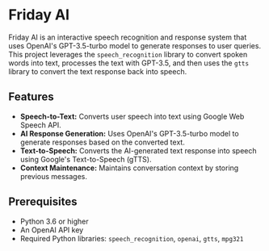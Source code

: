 # Friday AI

Friday AI is an interactive speech recognition and response system that uses OpenAI's GPT-3.5-turbo model to generate responses to user queries. This project leverages the `speech_recognition` library to convert spoken words into text, processes the text with GPT-3.5, and then uses the `gtts` library to convert the text response back into speech.

## Features

- **Speech-to-Text:** Converts user speech into text using Google Web Speech API.
- **AI Response Generation:** Uses OpenAI's GPT-3.5-turbo model to generate responses based on the converted text.
- **Text-to-Speech:** Converts the AI-generated text response into speech using Google's Text-to-Speech (gTTS).
- **Context Maintenance:** Maintains conversation context by storing previous messages.

## Prerequisites

- Python 3.6 or higher
- An OpenAI API key
- Required Python libraries: `speech_recognition`, `openai`, `gtts`, `mpg321`

